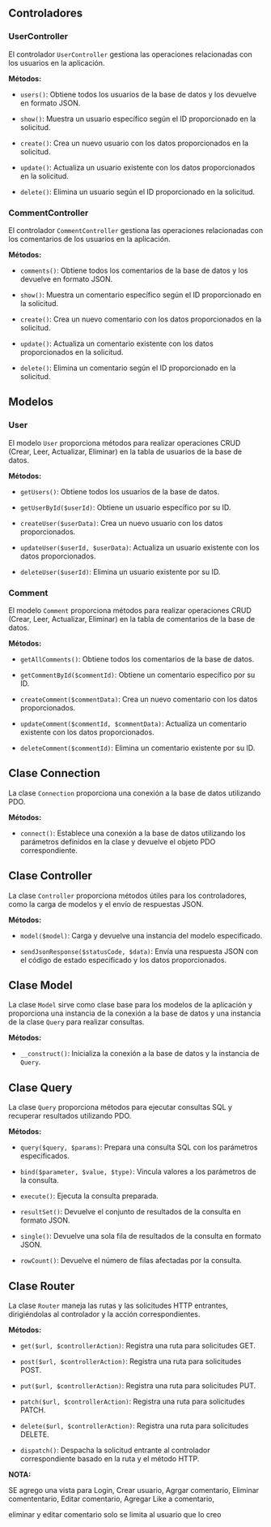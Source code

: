 ## Controladores

### UserController

El controlador `UserController` gestiona las operaciones relacionadas con los usuarios en la aplicación.

**Métodos:**

- `users()`: Obtiene todos los usuarios de la base de datos y los devuelve en formato JSON.

- `show()`: Muestra un usuario específico según el ID proporcionado en la solicitud.

- `create()`: Crea un nuevo usuario con los datos proporcionados en la solicitud.

- `update()`: Actualiza un usuario existente con los datos proporcionados en la solicitud.

- `delete()`: Elimina un usuario según el ID proporcionado en la solicitud.

### CommentController

El controlador `CommentController` gestiona las operaciones relacionadas con los comentarios de los usuarios en la aplicación.

**Métodos:**

- `comments()`: Obtiene todos los comentarios de la base de datos y los devuelve en formato JSON.

- `show()`: Muestra un comentario específico según el ID proporcionado en la solicitud.

- `create()`: Crea un nuevo comentario con los datos proporcionados en la solicitud.

- `update()`: Actualiza un comentario existente con los datos proporcionados en la solicitud.

- `delete()`: Elimina un comentario según el ID proporcionado en la solicitud.

## Modelos

### User

El modelo `User` proporciona métodos para realizar operaciones CRUD (Crear, Leer, Actualizar, Eliminar) en la tabla de usuarios de la base de datos.

**Métodos:**

- `getUsers()`: Obtiene todos los usuarios de la base de datos.

- `getUserById($userId)`: Obtiene un usuario específico por su ID.

- `createUser($userData)`: Crea un nuevo usuario con los datos proporcionados.

- `updateUser($userId, $userData)`: Actualiza un usuario existente con los datos proporcionados.

- `deleteUser($userId)`: Elimina un usuario existente por su ID.

### Comment

El modelo `Comment` proporciona métodos para realizar operaciones CRUD (Crear, Leer, Actualizar, Eliminar) en la tabla de comentarios de la base de datos.

**Métodos:**

- `getAllComments()`: Obtiene todos los comentarios de la base de datos.

- `getCommentById($commentId)`: Obtiene un comentario específico por su ID.

- `createComment($commentData)`: Crea un nuevo comentario con los datos proporcionados.

- `updateComment($commentId, $commentData)`: Actualiza un comentario existente con los datos proporcionados.

- `deleteComment($commentId)`: Elimina un comentario existente por su ID.

## Clase Connection

La clase `Connection` proporciona una conexión a la base de datos utilizando PDO.

**Métodos:**

- `connect()`: Establece una conexión a la base de datos utilizando los parámetros definidos en la clase y devuelve el objeto PDO correspondiente.

## Clase Controller

La clase `Controller` proporciona métodos útiles para los controladores, como la carga de modelos y el envío de respuestas JSON.

**Métodos:**

- `model($model)`: Carga y devuelve una instancia del modelo especificado.

- `sendJsonResponse($statusCode, $data)`: Envía una respuesta JSON con el código de estado especificado y los datos proporcionados.

## Clase Model

La clase `Model` sirve como clase base para los modelos de la aplicación y proporciona una instancia de la conexión a la base de datos y una instancia de la clase `Query` para realizar consultas.

**Métodos:**

- `__construct()`: Inicializa la conexión a la base de datos y la instancia de `Query`.

## Clase Query

La clase `Query` proporciona métodos para ejecutar consultas SQL y recuperar resultados utilizando PDO.

**Métodos:**

- `query($query, $params)`: Prepara una consulta SQL con los parámetros especificados.

- `bind($parameter, $value, $type)`: Vincula valores a los parámetros de la consulta.

- `execute()`: Ejecuta la consulta preparada.

- `resultSet()`: Devuelve el conjunto de resultados de la consulta en formato JSON.

- `single()`: Devuelve una sola fila de resultados de la consulta en formato JSON.

- `rowCount()`: Devuelve el número de filas afectadas por la consulta.

## Clase Router

La clase `Router` maneja las rutas y las solicitudes HTTP entrantes, dirigiéndolas al controlador y la acción correspondientes.

**Métodos:**

- `get($url, $controllerAction)`: Registra una ruta para solicitudes GET.

- `post($url, $controllerAction)`: Registra una ruta para solicitudes POST.

- `put($url, $controllerAction)`: Registra una ruta para solicitudes PUT.

- `patch($url, $controllerAction)`: Registra una ruta para solicitudes PATCH.

- `delete($url, $controllerAction)`: Registra una ruta para solicitudes DELETE.

- `dispatch()`: Despacha la solicitud entrante al controlador correspondiente basado en la ruta y el método HTTP.

**NOTA:**

SE agrego una vista para 
Login,
Crear usuario,
Agrgar comentario,
Eliminar comententario,
Editar comentario,
Agregar Like a comentario,


eliminar y editar comentario solo se limita al usuario que lo creo
